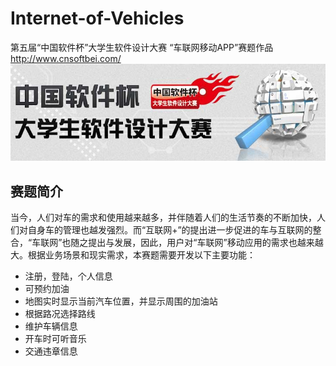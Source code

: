 # Internet-of-Vehicles
第五届“中国软件杯”大学生软件设计大赛 “车联网移动APP”赛题作品   http://www.cnsoftbei.com/ 
![](https://github.com/johnwangMK/Internet-of-Vehicles/blob/master/show/newcnsoft_01_01_02_01.jpg)
## 赛题简介
当今，人们对车的需求和使用越来越多，并伴随着人们的生活节奏的不断加快，人们对自身车的管理也越发强烈。而“互联网+”的提出进一步促进的车与互联网的整合，“车联网”也随之提出与发展，因此，用户对“车联网”移动应用的需求也越来越大。根据业务场景和现实需求，本赛题需要开发以下主要功能：<br>
* 注册，登陆，个人信息
* 可预约加油
* 地图实时显示当前汽车位置，并显示周围的加油站
* 根据路况选择路线
* 维护车辆信息
* 开车时可听音乐
* 交通违章信息
